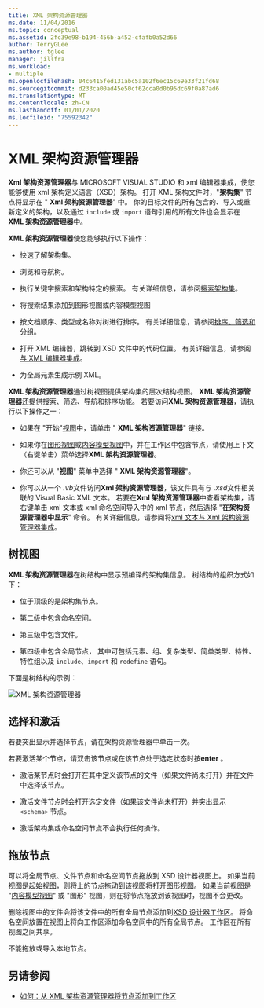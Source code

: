 ```yaml
---
title: XML 架构资源管理器
ms.date: 11/04/2016
ms.topic: conceptual
ms.assetid: 2fc39e98-b194-456b-a452-cfafb0a52d66
author: TerryGLee
ms.author: tglee
manager: jillfra
ms.workload:
- multiple
ms.openlocfilehash: 04c6415fed131abc5a102f6ec15c69e33f21fd68
ms.sourcegitcommit: d233ca00ad45e50cf62cca0d0b95dc69f0a87ad6
ms.translationtype: MT
ms.contentlocale: zh-CN
ms.lasthandoff: 01/01/2020
ms.locfileid: "75592342"
---
```

# <a name="xml-schema-explorer"></a>XML 架构资源管理器

**Xml 架构资源管理器**与 MICROSOFT VISUAL STUDIO 和 xml 编辑器集成，使您能够使用 xml 架构定义语言（XSD）架构。 打开 XML 架构文件时，"**架构集**" 节点将显示在 " **Xml 架构资源管理器**" 中。 你的目标文件的所有包含的、导入或重新定义的架构，以及通过 `include` 或 `import` 语句引用的所有文件也会显示在**XML 架构资源管理器**中。

**XML 架构资源管理器**使您能够执行以下操作：

- 快速了解架构集。

- 浏览和导航树。

- 执行关键字搜索和架构特定的搜索。 有关详细信息，请参阅[搜索架构集](../xml-tools/searching-the-schema-set.md)。

- 将搜索结果添加到图形视图或内容模型视图

- 按文档顺序、类型或名称对树进行排序。 有关详细信息，请参阅[排序、筛选和分组](../xml-tools/sorting-filtering-and-grouping-xml-schema-explorer.md)。

- 打开 XML 编辑器，跳转到 XSD 文件中的代码位置。 有关详细信息，请参阅[与 XML 编辑器集成](../xml-tools/integration-with-xml-editor.md)。

- 为全局元素生成示例 XML。

**XML 架构资源管理器**通过树视图提供架构集的层次结构视图。 **XML 架构资源管理器**还提供搜索、筛选、导航和排序功能。 若要访问**XML 架构资源管理器**，请执行以下操作之一：

- 如果在 "开始"[视图](../xml-tools/start-view.md)中，请单击 " **XML 架构资源管理器**" 链接。

- 如果你在[图形视图](../xml-tools/graph-view.md)或[内容模型视图](../xml-tools/content-model-view.md)中，并在工作区中包含节点，请使用上下文（右键单击）菜单选择**XML 架构资源管理器**。

- 你还可以从 "**视图**" 菜单中选择 " **XML 架构资源管理器**"。

- 你可以从一个 *.vb*文件访问**Xml 架构资源管理器**，该文件具有与 *.xsd*文件相关联的 Visual Basic XML 文本。 若要在**Xml 架构资源管理器**中查看架构集，请右键单击 xml 文本或 xml 命名空间导入中的 xml 节点，然后选择 "**在架构资源管理器中显示**" 命令。 有关详细信息，请参阅将[xml 文本与 Xml 架构资源管理器集成](../xml-tools/integration-of-xml-literals-with-xml-schema-explorer.md)。

## <a name="tree-view"></a>树视图
**XML 架构资源管理器**在树结构中显示预编译的架构集信息。 树结构的组织方式如下：

- 位于顶级的是架构集节点。

- 第二级中包含命名空间。

- 第三级中包含文件。

- 第四级中包含全局节点， 其中可包括元素、组、复杂类型、简单类型、特性、特性组以及 `include`、`import` 和 `redefine` 语句。

下面是树结构的示例：

![XML 架构资源管理器](../xml-tools/media/xmlschemaexplorer.gif)

## <a name="selection-and-activation"></a>选择和激活
若要突出显示并选择节点，请在架构资源管理器中单击一次。

若要激活某个节点，请双击该节点或在该节点处于选定状态时按**enter** 。

- 激活某节点时会打开在其中定义该节点的文件（如果文件尚未打开）并在文件中选择该节点。

- 激活文件节点时会打开选定文件（如果该文件尚未打开）并突出显示 `<schema>` 节点。

- 激活架构集或命名空间节点不会执行任何操作。

## <a name="drag-and-drop-nodes"></a>拖放节点
可以将全局节点、文件节点和命名空间节点拖放到 XSD 设计器视图上。 如果当前视图是[起始视图](../xml-tools/start-view.md)，则将上的节点拖动到该视图将打开[图形视图](../xml-tools/graph-view.md)。 如果当前视图是 "[内容模型视图](../xml-tools/content-model-view.md)" 或 "图形" 视图，则在将节点拖放到该视图时，视图不会更改。

删除视图中的文件会将该文件中的所有全局节点添加到[XSD 设计器工作区](../xml-tools/xml-schema-designer-workspace.md)。 将命名空间放置在视图上将向工作区添加命名空间中的所有全局节点。 工作区在所有视图之间共享。

 不能拖放或导入本地节点。

## <a name="see-also"></a>另请参阅

- [如何：从 XML 架构资源管理器将节点添加到工作区](../xml-tools/how-to-add-nodes-to-the-workspace-from-the-xml-schema-explorer.md)
